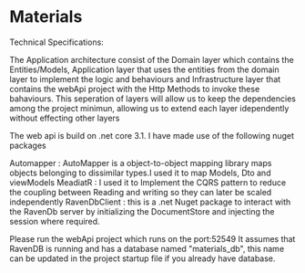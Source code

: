 # Materials

Technical Specifications:

The Application architecture consist of the Domain layer which contains the Entities/Models, Application layer that uses the entities from the domain layer to implement the logic and behaviours and Infrastructure layer that contains the webApi project with the Http Methods to invoke these bahaviours. This seperation of layers will allow us to keep the dependencies among the project minimun, allowing us to extend each layer idependently without effecting other layers

The web api is build on .net core 3.1. I have made use of the following nuget packages

Automapper : AutoMapper is a object-to-object mapping library maps objects belonging to dissimilar types.I used it to map Models, Dto and viewModels
MeadiatR : I used it to Implement the CQRS pattern to reduce the coupling between Reading and writing so they can later be scaled independently
RavenDbClient : this is a .net Nuget package to interact with the RavenDb server by initializing the DocumentStore and injecting the session where required.

Please run the webApi project which runs on the port:52549
It assumes that RavenDB is running and has a database named "materials_db",  this name can be updated in the project startup file if you already have database.


